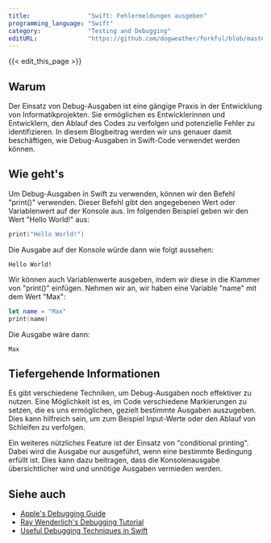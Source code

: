 ```yaml
---
title:                "Swift: Fehlermeldungen ausgeben"
programming_language: "Swift"
category:             "Testing and Debugging"
editURL:              "https://github.com/dogweather/forkful/blob/master/content/de/swift/printing-debug-output.md"
---
```


{{< edit_this_page >}}

## Warum

Der Einsatz von Debug-Ausgaben ist eine gängige Praxis in der Entwicklung von Informatikprojekten. Sie ermöglichen es Entwicklerinnen und Entwicklern, den Ablauf des Codes zu verfolgen und potenzielle Fehler zu identifizieren. In diesem Blogbeitrag werden wir uns genauer damit beschäftigen, wie Debug-Ausgaben in Swift-Code verwendet werden können.

## Wie geht's

Um Debug-Ausgaben in Swift zu verwenden, können wir den Befehl "print()" verwenden. Dieser Befehl gibt den angegebenen Wert oder Variablenwert auf der Konsole aus. Im folgenden Beispiel geben wir den Wert "Hello World!" aus:

```Swift
print("Hello World!")
```

Die Ausgabe auf der Konsole würde dann wie folgt aussehen:

```
Hello World!
```

Wir können auch Variablenwerte ausgeben, indem wir diese in die Klammer von "print()" einfügen. Nehmen wir an, wir haben eine Variable "name" mit dem Wert "Max":

```Swift
let name = "Max"
print(name)
```

Die Ausgabe wäre dann:

```
Max
```

## Tiefergehende Informationen

Es gibt verschiedene Techniken, um Debug-Ausgaben noch effektiver zu nutzen. Eine Möglichkeit ist es, im Code verschiedene Markierungen zu setzen, die es uns ermöglichen, gezielt bestimmte Ausgaben auszugeben. Dies kann hilfreich sein, um zum Beispiel Input-Werte oder den Ablauf von Schleifen zu verfolgen.

Ein weiteres nützliches Feature ist der Einsatz von "conditional printing". Dabei wird die Ausgabe nur ausgeführt, wenn eine bestimmte Bedingung erfüllt ist. Dies kann dazu beitragen, dass die Konsolenausgabe übersichtlicher wird und unnötige Ausgaben vermieden werden.

## Siehe auch

- [Apple's Debugging Guide](https://developer.apple.com/library/archive/documentation/DeveloperTools/Conceptual/debugging_with_xcode/chapters/debugging_tools.html#//apple_ref/doc/uid/TP40015022-CH5-SW2)
- [Ray Wenderlich's Debugging Tutorial](https://www.raywenderlich.com/773-debugging-tips-and-tricks-swift-programming-25)
- [Useful Debugging Techniques in Swift](https://medium.com/@jberczel/useful-debugging-techniques-in-swift-d23b32e8ba8b)
